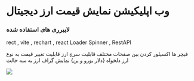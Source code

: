 <h1> وب اپلیکیشن نمایش قیمت ارز دیجیتال</h1>
<h3> لایبرری های استفاده شده</h3>

<p> rect , vite , rechart , react Loader Spinner , RestAPI  </p>

فیچر ها 
اکسپلور کردن بین صفحات مختلف 
قابلیت سرچ ارز
قابلیت تغییر قیمت به نوع ارز دلخواه {دلار یورو و ین}
نمایش گراف ارز به سه حالت

<img src="https://imgurl.ir/uploads/w448104_Screenshot_1151.png" />